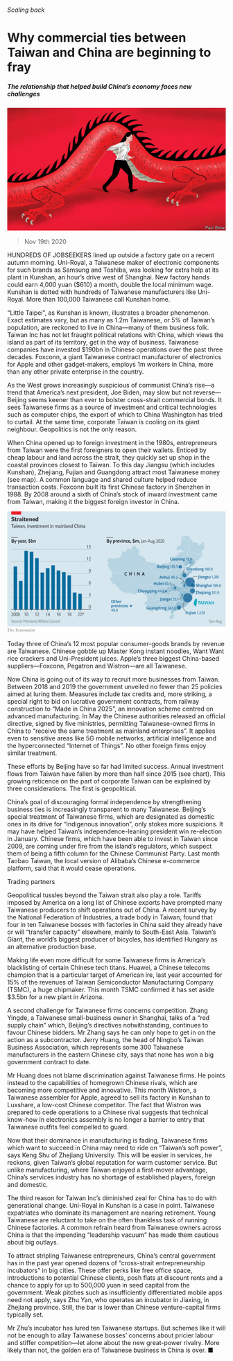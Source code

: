 ###### Scaling back

# Why commercial ties between Taiwan and China are beginning to fray 

##### The relationship that helped build China’s economy faces new challenges 

![image](images/20201121_WBD002_0.jpg) 

> Nov 19th 2020 

HUNDREDS OF JOBSEEKERS lined up outside a factory gate on a recent autumn morning. Uni-Royal, a Taiwanese maker of electronic components for such brands as Samsung and Toshiba, was looking for extra help at its plant in Kunshan, an hour’s drive west of Shanghai. New factory hands could earn 4,000 yuan ($610) a month, double the local minimum wage. Kunshan is dotted with hundreds of Taiwanese manufacturers like Uni-Royal. More than 100,000 Taiwanese call Kunshan home.

“Little Taipei”, as Kunshan is known, illustrates a broader phenomenon. Exact estimates vary, but as many as 1.2m Taiwanese, or 5% of Taiwan’s population, are reckoned to live in China—many of them business folk. Taiwan Inc has not let fraught political relations with China, which views the island as part of its territory, get in the way of business. Taiwanese companies have invested $190bn in Chinese operations over the past three decades. Foxconn, a giant Taiwanese contract manufacturer of electronics for Apple and other gadget-makers, employs 1m workers in China, more than any other private enterprise in the country.


As the West grows increasingly suspicious of communist China’s rise—a trend that America’s next president, Joe Biden, may slow but not reverse—Beijing seems keener than ever to bolster cross-strait commercial bonds. It sees Taiwanese firms as a source of investment and critical technologies such as computer chips, the export of which to China Washington has tried to curtail. At the same time, corporate Taiwan is cooling on its giant neighbour. Geopolitics is not the only reason.

When China opened up to foreign investment in the 1980s, entrepreneurs from Taiwan were the first foreigners to open their wallets. Enticed by cheap labour and land across the strait, they quickly set up shop in the coastal provinces closest to Taiwan. To this day Jiangsu (which includes Kunshan), Zhejiang, Fujian and Guangdong attract most Taiwanese money (see map). A common language and shared culture helped reduce transaction costs. Foxconn built its first Chinese factory in Shenzhen in 1988. By 2008 around a sixth of China’s stock of inward investment came from Taiwan, making it the biggest foreign investor in China.

![image](images/20201121_WBC381.png) 


Today three of China’s 12 most popular consumer-goods brands by revenue are Taiwanese. Chinese gobble up Master Kong instant noodles, Want Want rice crackers and Uni-President juices. Apple’s three biggest China-based suppliers—Foxconn, Pegatron and Wistron—are all Taiwanese. 

Now China is going out of its way to recruit more businesses from Taiwan. Between 2018 and 2019 the government unveiled no fewer than 25 policies aimed at luring them. Measures include tax credits and, more striking, a special right to bid on lucrative government contracts, from railway construction to “Made in China 2025”, an innovation scheme centred on advanced manufacturing. In May the Chinese authorities released an official directive, signed by five ministries, permitting Taiwanese-owned firms in China to “receive the same treatment as mainland enterprises”. It applies even to sensitive areas like 5G mobile networks, artificial intelligence and the hyperconnected “Internet of Things”. No other foreign firms enjoy similar treatment. 

These efforts by Beijing have so far had limited success. Annual investment flows from Taiwan have fallen by more than half since 2015 (see chart). This growing reticence on the part of corporate Taiwan can be explained by three considerations. The first is geopolitical.

China’s goal of discouraging formal independence by strengthening business ties is increasingly transparent to many Taiwanese. Beijing’s special treatment of Taiwanese firms, which are designated as domestic ones in its drive for “indigenous innovation”, only stokes more suspicions. It may have helped Taiwan’s independence-leaning president win re-election in January. Chinese firms, which have been able to invest in Taiwan since 2009, are coming under fire from the island’s regulators, which suspect them of being a fifth column for the Chinese Communist Party. Last month Taobao Taiwan, the local version of Alibaba’s Chinese e-commerce platform, said that it would cease operations. 

Trading partners

Geopolitical tussles beyond the Taiwan strait also play a role. Tariffs imposed by America on a long list of Chinese exports have prompted many Taiwanese producers to shift operations out of China. A recent survey by the National Federation of Industries, a trade body in Taiwan, found that four in ten Taiwanese bosses with factories in China said they already have or will “transfer capacity” elsewhere, mainly to South-East Asia. Taiwan’s Giant, the world’s biggest producer of bicycles, has identified Hungary as an alternative production base.

Making life even more difficult for some Taiwanese firms is America’s blacklisting of certain Chinese tech titans. Huawei, a Chinese telecoms champion that is a particular target of American ire, last year accounted for 15% of the revenues of Taiwan Semiconductor Manufacturing Company (TSMC), a huge chipmaker. This month TSMC confirmed it has set aside $3.5bn for a new plant in Arizona. 

A second challenge for Taiwanese firms concerns competition. Zhang Yingde, a Taiwanese small-business owner in Shanghai, talks of a “red supply chain” which, Beijing’s directives notwithstanding, continues to favour Chinese bidders. Mr Zhang says he can only hope to get in on the action as a subcontractor. Jerry Huang, the head of Ningbo’s Taiwan Business Association, which represents some 300 Taiwanese manufacturers in the eastern Chinese city, says that none has won a big government contract to date.

Mr Huang does not blame discrimination against Taiwanese firms. He points instead to the capabilities of homegrown Chinese rivals, which are becoming more competitive and innovative. This month Wistron, a Taiwanese assembler for Apple, agreed to sell its factory in Kunshan to Luxshare, a low-cost Chinese competitor. The fact that Wistron was prepared to cede operations to a Chinese rival suggests that technical know-how in electronics assembly is no longer a barrier to entry that Taiwanese outfits feel compelled to guard. 

Now that their dominance in manufacturing is fading, Taiwanese firms which want to succeed in China may need to ride on “Taiwan’s soft power”, says Keng Shu of Zhejiang University. This will be easier in services, he reckons, given Taiwan’s global reputation for warm customer service. But unlike manufacturing, where Taiwan enjoyed a first-mover advantage, China’s services industry has no shortage of established players, foreign and domestic.

The third reason for Taiwan Inc’s diminished zeal for China has to do with generational change. Uni-Royal in Kunshan is a case in point. Taiwanese expatriates who dominate its management are nearing retirement. Young Taiwanese are reluctant to take on the often thankless task of running Chinese factories. A common refrain heard from Taiwanese owners across China is that the impending “leadership vacuum” has made them cautious about big outlays.

To attract stripling Taiwanese entrepreneurs, China’s central government has in the past year opened dozens of “cross-strait entrepreneurship incubators” in big cities. These offer perks like free office space, introductions to potential Chinese clients, posh flats at discount rents and a chance to apply for up to 500,000 yuan in seed capital from the government. Weak pitches such as insufficiently differentiated mobile apps need not apply, says Zhu Yan, who operates an incubator in Jiaxing, in Zhejiang province. Still, the bar is lower than Chinese venture-capital firms typically set.

Mr Zhu’s incubator has lured ten Taiwanese startups. But schemes like it will not be enough to allay Taiwanese bosses’ concerns about pricier labour and stiffer competition—let alone about the new great-power rivalry. More likely than not, the golden era of Taiwanese business in China is over. ■

